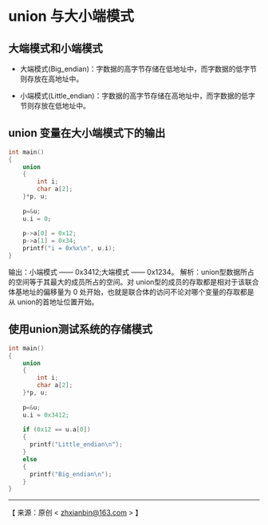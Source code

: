 # union 与大小端模式

## 大端模式和小端模式 

- 大端模式(Big_endian)：字数据的高字节存储在低地址中，而字数据的低字节则存放在高地址中。

- 小端模式(Little_endian)：字数据的高字节存储在高地址中，而字数据的低字节则存放在低地址中。


## union 变量在大小端模式下的输出

```C
int main()
{
    union
    {
        int i;
        char a[2];
    }*p, u;
    
    p=&u;
    u.i = 0;
    
    p->a[0] = 0x12;
    p->a[1] = 0x34;
    printf("i = 0x%x\n", u.i);
}
```
 
输出：小端模式 —— 0x3412;大端模式 —— 0x1234。
解析：union型数据所占的空间等于其最大的成员所占的空间。对 union型的成员的存取都是相对于该联合体基地址的偏移量为 0 处开始，也就是联合体的访问不论对哪个变量的存取都是从 union的首地址位置开始。


## 使用union测试系统的存储模式

```C
int main()
{
    union
    {
        int i;
        char a[2];
    }*p, u;
    
    p=&u;
    u.i = 0x3412;
    
    if (0x12 == u.a[0])
    {
      printf("Little_endian\n");
    }
    else
    {
      printf("Big_endian\n");
    }
}
```

----
【 来源：原创 < zhxianbin@163.com > 】